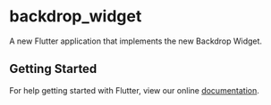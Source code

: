 # backdrop_widget

A new Flutter application that implements the new Backdrop Widget.

## Getting Started

For help getting started with Flutter, view our online
[documentation](https://flutter.io/).
